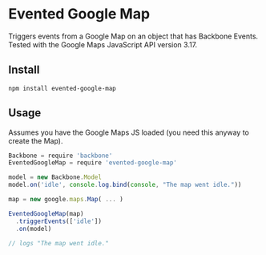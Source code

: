 # Evented Google Map

Triggers events from a Google Map on an object that has Backbone Events.
Tested with the Google Maps JavaScript API version 3.17.

## Install

`npm install evented-google-map`

## Usage

Assumes you have the Google Maps JS loaded (you need this anyway to create the
Map).

```js
Backbone = require 'backbone'
EventedGoogleMap = require 'evented-google-map'

model = new Backbone.Model
model.on('idle', console.log.bind(console, "The map went idle."))

map = new google.maps.Map( ... )

EventedGoogleMap(map)
  .triggerEvents(['idle'])
  .on(model)

// logs "The map went idle."
```
